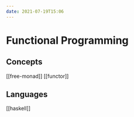 ```yaml
---
date: 2021-07-19T15:06
---
```


# Functional Programming

## Concepts
[[free-monad]]
[[functor]]

## Languages
[[haskell]]
